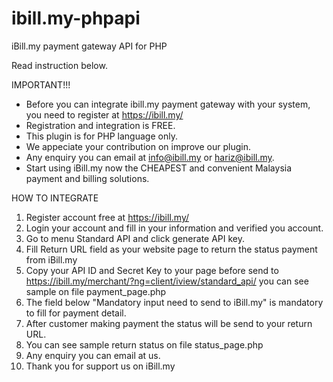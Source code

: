 # ibill.my-phpapi
iBill.my payment gateway API for PHP

Read instruction below.

IMPORTANT!!!
- Before you can integrate ibill.my payment gateway with your system, you need to register at https://ibill.my/
- Registration and integration is FREE.
- This plugin is for PHP language only.
- We appeciate your contribution on improve our plugin.
- Any enquiry you can email at info@ibill.my or hariz@ibill.my.
- Start using iBill.my now the CHEAPEST and convenient Malaysia payment and billing solutions.



HOW TO INTEGRATE

1. Register account free at https://ibill.my/
2. Login your account and fill in your information and verified you account.
3. Go to menu Standard API and click generate API key.
4. Fill Return URL field as your website page to return the status payment from iBill.my
5. Copy your API ID and Secret Key to your page before send to https://ibill.my/merchant/?ng=client/iview/standard_api/ you can see sample on file payment_page.php
6. The field below "Mandatory input need to send to iBill.my" is mandatory to fill for payment detail.
7. After customer making payment the status will be send to your return URL.
8. You can see sample return status on file status_page.php
9. Any enquiry you can email at us.
10. Thank you for support us on iBill.my
